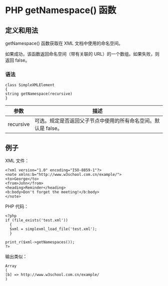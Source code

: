 # PHP getNamespace() 函数



## 定义和用法

getNamespace() 函数获取在 XML 文档中使用的命名空间。

如果成功，该函数返回命名空间（带有关联的 URL）的一个数组。如果失败，则返回 false。

### 语法

```
class SimpleXMLElement
{
string getNamespace(recursive)
}
```

| 参数 | 描述 |
| --- | --- |
| recursive | 可选。规定是否返回父子节点中使用的所有命名空间。默认是 false。 |

## 例子

XML 文件：

```
<?xml version="1.0" encoding="ISO-8859-1"?>
<note xmlns:b="http://www.w3school.com.cn/example/">
<to>George</to>
<from>John</from>
<heading>Reminder</heading>
<b:body>Don't forget the meeting!</b:body>
</note>
```

PHP 代码：

```
<?php
if (file_exists('test.xml'))
  {
  $xml = simplexml_load_file('test.xml');
  }

print_r($xml->getNamespaces());
?>
```

输出类似：

```
Array
(
[b] => http://www.w3school.com.cn/example/
)
```



